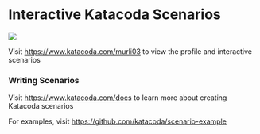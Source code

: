 # Interactive Katacoda Scenarios

[![](http://shields.katacoda.com/katacoda/murli03/count.svg)](https://www.katacoda.com/murli03 "Get your profile on Katacoda.com")

Visit https://www.katacoda.com/murli03 to view the profile and interactive scenarios

### Writing Scenarios
Visit https://www.katacoda.com/docs to learn more about creating Katacoda scenarios

For examples, visit https://github.com/katacoda/scenario-example
